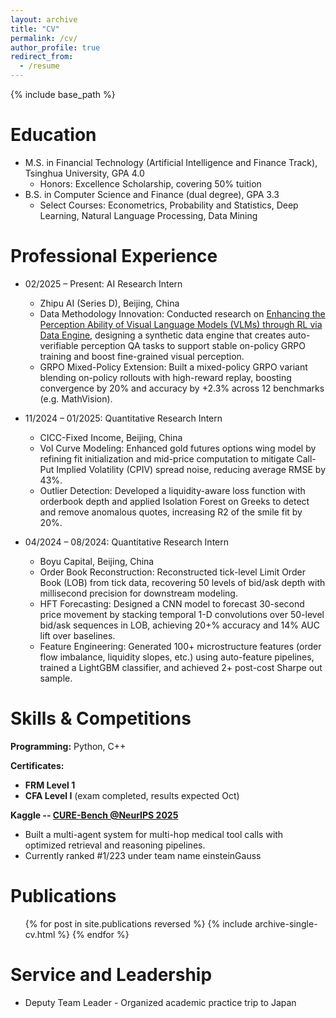 ```yaml
---
layout: archive
title: "CV"
permalink: /cv/
author_profile: true
redirect_from:
  - /resume
---
```


{% include base_path %}

Education
======
* M.S. in Financial Technology (Artificial Intelligence and Finance Track), Tsinghua University, GPA 4.0
  * Honors: Excellence Scholarship, covering 50% tuition
* B.S. in Computer Science and Finance (dual degree), GPA 3.3
  * Select Courses: Econometrics, Probability and Statistics, Deep Learning, Natural Language Processing, Data Mining

Professional Experience
======
* 02/2025 – Present: AI Research Intern
  * Zhipu AI (Series D), Beijing, China
  * Data Methodology Innovation: Conducted research on [Enhancing the Perception Ability of Visual Language Models (VLMs) through RL via Data Engine](https://www.notion.so/Enhancing-the-Perception-Ability-of-VLM-through-Reinforcement-Learning-via-Data-Engine-1aca1e0d824c80898693ed5fec3348ac), designing a synthetic data engine that creates auto-verifiable perception QA tasks to support stable on-policy GRPO training and boost fine-grained visual perception.
  * GRPO Mixed-Policy Extension: Built a mixed-policy GRPO variant blending on-policy rollouts with high-reward replay, boosting convergence by 20% and accuracy by +2.3% across 12 benchmarks (e.g. MathVision).

* 11/2024 – 01/2025: Quantitative Research Intern
  * CICC-Fixed Income, Beijing, China
  * Vol Curve Modeling: Enhanced gold futures options wing model by refining fit initialization and mid-price computation to mitigate Call-Put Implied Volatility (CPIV) spread noise, reducing average RMSE by 43%.
  * Outlier Detection: Developed a liquidity-aware loss function with orderbook depth and applied Isolation Forest on Greeks to detect and remove anomalous quotes, increasing R2 of the smile fit by 20%.

* 04/2024 – 08/2024: Quantitative Research Intern
  * Boyu Capital, Beijing, China
  * Order Book Reconstruction: Reconstructed tick-level Limit Order Book (LOB) from tick data, recovering 50 levels of bid/ask depth with millisecond precision for downstream modeling.
  * HFT Forecasting: Designed a CNN model to forecast 30-second price movement by stacking temporal 1-D convolutions over 50-level bid/ask sequences in LOB, achieving 20+% accuracy and 14% AUC lift over baselines.
  * Feature Engineering: Generated 100+ microstructure features (order flow imbalance, liquidity slopes, etc.) using auto-feature pipelines, trained a LightGBM classifier, and achieved 2+ post-cost Sharpe out sample.
  
Skills & Competitions
======
**Programming:** Python, C++

**Certificates:**
* **FRM Level 1**
* **CFA Level I** (exam completed, results expected Oct)

**Kaggle -- [CURE-Bench @NeurIPS 2025](https://www.kaggle.com/competitions/cure-bench/leaderboard)**
* Built a multi-agent system for multi-hop medical tool calls with optimized retrieval and reasoning pipelines.
* Currently ranked #1/223 under team name einsteinGauss

Publications
======
  <ul>{% for post in site.publications reversed %}
    {% include archive-single-cv.html %}
  {% endfor %}</ul>
  
Service and Leadership
======
* Deputy Team Leader - Organized academic practice trip to Japan
